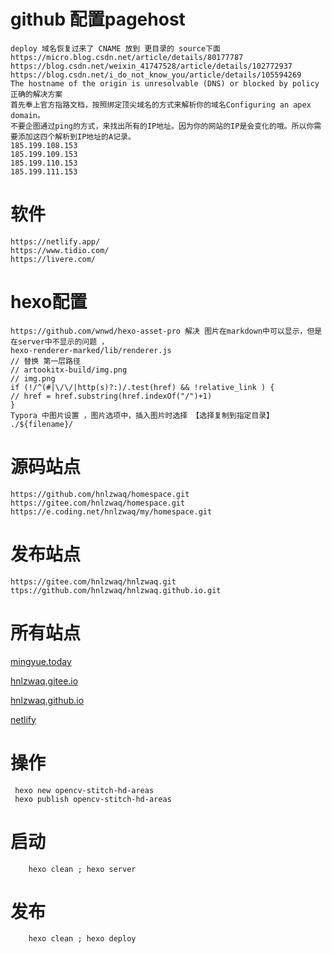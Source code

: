 # github 配置pagehost
    deploy 域名恢复过来了 CNAME 放到 更目录的 source下面
    https://micro.blog.csdn.net/article/details/80177787
    https://blog.csdn.net/weixin_41747528/article/details/102772937
    https://blog.csdn.net/i_do_not_know_you/article/details/105594269
    The hostname of the origin is unresolvable (DNS) or blocked by policy
    正确的解决方案
    首先奉上官方指路文档，按照绑定顶尖域名的方式来解析你的域名Configuring an apex domain。
    不要企图通过ping的方式，来找出所有的IP地址。因为你的网站的IP是会变化的哦。所以你需要添加这四个解析到IP地址的A记录。
    185.199.108.153
    185.199.109.153
    185.199.110.153
    185.199.111.153

# 软件
    https://netlify.app/     
    https://www.tidio.com/
    https://livere.com/

# hexo配置
    https://github.com/wnwd/hexo-asset-pro 解决 图片在markdown中可以显示，但是在server中不显示的问题 ，
    hexo-renderer-marked/lib/renderer.js
    // 替换 第一层路径
    // artookitx-build/img.png
    // img.png
    if (!/^(#|\/\/|http(s)?:)/.test(href) && !relative_link ) {
    // href = href.substring(href.indexOf("/")+1)
    }
    Typora 中图片设置 ，图片选项中，插入图片时选择 【选择复制到指定目录】 ./${filename}/ 

# 源码站点
    https://github.com/hnlzwaq/homespace.git
    https://gitee.com/hnlzwaq/homespace.git
    https://e.coding.net/hnlzwaq/my/homespace.git
# 发布站点
    https://gitee.com/hnlzwaq/hnlzwaq.git
    ttps://github.com/hnlzwaq/hnlzwaq.github.io.git

# 所有站点
[mingyue.today](https://mingyue.today/)

[hnlzwaq.gitee.io](https://hnlzwaq.gitee.io/)

[hnlzwaq.github.io](https://hnlzwaq.github.io/)

[netlify](https://effortless-panda-50bb23.netlify.app/)

# 操作
```shell
 hexo new opencv-stitch-hd-areas
 hexo publish opencv-stitch-hd-areas
```

# 启动
```shell
    hexo clean ; hexo server
```

# 发布
```shell
    hexo clean ; hexo deploy
```
            
